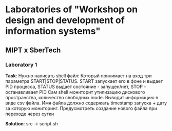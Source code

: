 # Laboratories of "Workshop on design and development of information systems"
## MIPT x SberTech
### Laboratory 1
**Task**: Нужно написать shell файл:
Который принимает на вход три параметра START|STOP|STATUS.
START запускает его в фоне и выдает PID процесса,
STATUS выдает состояние - запущен/нет,
STOP - останавливает PID
Сам shell мониторит утилизацию дискового пространства, количество свободных inode. 
Выводит информацию в виде csv файла. Имя файла должно содержать timestamp запуска +
дату за которую мониторинг. Предусмотреть создание нового файла при переходе через сутки

**Solution**: src -> script.sh